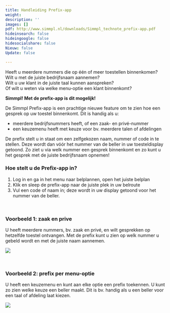 ```yaml
---
title: Handleiding Prefix-app
weight: 
description: ''
images: []
pdf: http://www.simmpl.nl/downloads/Simmpl_technote_prefix-app.pdf
hideinsearch: false
hideingoogle: false
hidesocialshare: false
Nieuw: false
Update: false

---
```

Heeft u meerdere nummers die op één of meer toestellen binnenkomen?   
Wilt u met de juiste bedrijfsnaam aannemen?   
Wilt u uw klant in de juiste taal kunnen aanspreken?   
Of wilt u weten via welke menu-optie een klant binnenkomt?

**Simmpl! Met de prefix-app is dit mogelijk!**

De Simmpl Prefix-app is een prachtige nieuwe feature om te zien hoe een gesprek op uw toestel binnenkomt. Dit is handig als u: 

* meerdere bedrijfsnummers heeft, of een zaak- en privé-nummer
* een keuzemenu heeft met keuze voor bv. meerdere talen of afdelingen 

De prefix stelt u in staat om een zelfgekozen naam, nummer of code in te stellen. Deze wordt dan vóór het nummer van de beller in uw toesteldisplay getoond. Zo ziet u via welk nummer een gesprek binnenkomt en zo kunt u het gesprek met de juiste bedrijfsnaam opnemen!

### Hoe stelt u de Prefix-app in? 

1. Log in en ga in het menu naar belplannen, open het juiste belplan 
2. Klik en sleep de prefix-app naar de juiste plek in uw belroute
3. Vul een code of naam in; deze wordt in uw display getoond voor het nummer van de beller.

<br>

### Voorbeeld 1: zaak en prive

U heeft meerdere nummers, bv. zaak en privé, en wilt gesprekken op hetzelfde toestel ontvangen. Met de prefix kunt u zien op welk nummer u gebeld wordt en met de juiste naam aannemen.

![](https://res.cloudinary.com/callvoip/image/upload/v1565080486/support-prefix1_tt1zpi.png)

<br>

### Voorbeeld 2: prefix per menu-optie

U heeft een keuzemenu en kunt aan elke optie een prefix toekennen. U kunt zo zien welke keuze een beller maakt. Dit is bv. handig als u een beller voor een taal of afdeling laat kiezen.

![](https://res.cloudinary.com/callvoip/image/upload/v1565080500/support-prefix2_pjd21j.png)